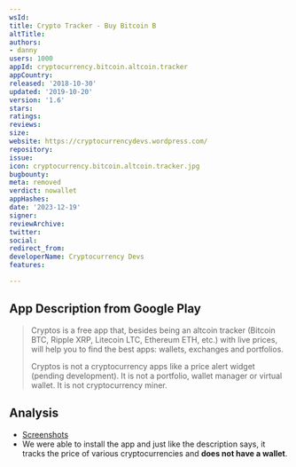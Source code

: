 ```yaml
---
wsId: 
title: Crypto Tracker - Buy Bitcoin B
altTitle: 
authors:
- danny
users: 1000
appId: cryptocurrency.bitcoin.altcoin.tracker
appCountry: 
released: '2018-10-30'
updated: '2019-10-20'
version: '1.6'
stars: 
ratings: 
reviews: 
size: 
website: https://cryptocurrencydevs.wordpress.com/
repository: 
issue: 
icon: cryptocurrency.bitcoin.altcoin.tracker.jpg
bugbounty: 
meta: removed
verdict: nowallet
appHashes: 
date: '2023-12-19'
signer: 
reviewArchive: 
twitter: 
social: 
redirect_from: 
developerName: Cryptocurrency Devs
features: 

---
```


## App Description from Google Play 

> Cryptos is a free app that, besides being an altcoin tracker (Bitcoin BTC, Ripple XRP, Litecoin LTC, Ethereum ETH, etc.) with live prices, will help you to find the best apps: wallets, exchanges and portfolios.
>
> Cryptos is not a cryptocurrency apps like a price alert widget (pending development). It is not a portfolio, wallet manager or virtual wallet. It is not cryptocurrency miner.

## Analysis 

- [Screenshots](https://twitter.com/BitcoinWalletz/status/1668107730299793409)
- We were able to install the app and just like the description says, it tracks the price of various cryptocurrencies and **does not have a wallet**.